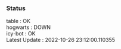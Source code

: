 ### Status


table : OK  
hogwarts : DOWN  
icy-bot : OK  
Latest Update : 2022-10-26 23:12:00.110355
